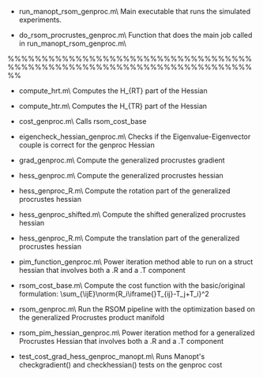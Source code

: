 - run\_manopt\_rsom\_genproc.m\\
Main executable that runs the simulated experiments.

- do\_rsom\_procrustes\_genproc.m\\
Function that does the main job called in run\_manopt\_rsom\_genproc.m\

%%%%%%%%%%%%%%%%%%%%%%%%%%%%%%%%%%%%%%%%%%%%%%%%%%%%%%%%%%%%%%%%%%%%%%%%%%

- compute\_hrt.m\\
Computes the H_{RT} part of the Hessian

- compute\_htr.m\\
Computes the H_{TR} part of the Hessian

- cost\_genproc.m\\
Calls rsom\_cost\_base

- eigencheck\_hessian\_genproc.m\\
Checks if the Eigenvalue-Eigenvector couple is correct for the genproc Hessian

- grad\_genproc.m\\
Compute the generalized procrustes gradient

- hess\_genproc.m\\
Compute the generalized procrustes hessian

- hess\_genproc\_R.m\\
Compute the rotation part of the generalized procrustes hessian

- hess\_genproc\_shifted.m\\
Compute the shifted generalized procrustes hessian

- hess\_genproc\_R.m\\
Compute the translation part of the generalized procrustes hessian

- pim\_function\_genproc.m\\
Power iteration method able to run on a struct hessian that involves both
a .R and a .T component

- rsom\_cost\_base.m\\
Compute the cost function with the basic/original formulation: 
\sum_{\ijE}\norm{R_i\iframe{}T_{ij}-T_j+T_i}^2 

- rsom\_genproc.m\\
Run the RSOM pipeline with the optimization based on the generalized
Procrustes product manifold

- rsom\_pim\_hessian\_genproc.m\\
Power iteration method for a generalized Procrustes Hessian 
that involves both a .R and a .T component

- test\_cost\_grad\_hess\_genproc\_manopt.m\\
Runs Manopt's checkgradient() and checkhessian() tests on the genproc cost




